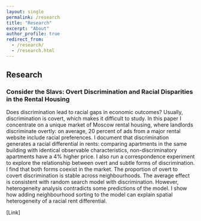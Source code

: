 ```yaml
---
layout: single
permalink: /research
title: "Research"
excerpt: "About"
author_profile: true
redirect_from:
  - /research/
  - /research.html
---
```



## Research 

### Consider the Slavs: Overt Discrimination and Racial Disparities in the Rental Housing

Does discrimination lead to racial gaps in economic outcomes? Usually, discrimination is covert, which makes it difficult to study. In this paper I concentrate on a unique market of Moscow rental housing, where landlords discriminate overtly: on average, 20 percent of ads from a major rental website include racial preferences. I document that discrimination generates a racial differential in rents: comparing apartments in the same building with identical observable characteristics, non-discriminatory apartments have a 4% higher price. I also run a correspondence experiment to explore the relationship between overt and subtle forms of discrimination. I find that both forms coexist in the market. The proportion of overt to covert discrimination is stable across neighbourhoods. The average effect is consistent with random search model with discrimination. However, heterogeneity analysis contradicts some predictions of the model. I show how adding neighbourhood sorting to the model can explain spatial heterogeneity of a racial rent differential.

[Link]



